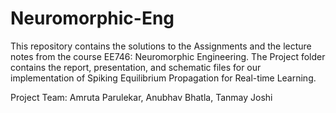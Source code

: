 # Neuromorphic-Eng

This repository contains the solutions to the Assignments and the lecture notes from the course EE746: Neuromorphic Engineering.
The Project folder contains the report, presentation, and schematic files for our implementation of Spiking Equilibrium Propagation for Real-time Learning.

Project Team: Amruta Parulekar, Anubhav Bhatla, Tanmay Joshi
